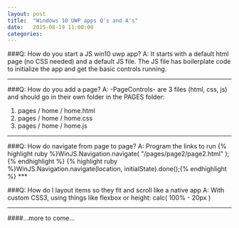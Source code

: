 ```yaml
---
layout: post
title:  "Windows 10 UWP apps Q's and A's"
date:   2015-08-19 11:00:00
categories:
---
```


###Q: How do you start a JS win10 uwp ​​app?​
A: It starts with a default html page (no CSS needed) and a default JS file. The JS file has boilerplate code to initialize the app and get the basic controls running.
***

###Q: How do you add a page?​​​​​​
A: -PageControls- are 3 files (html, css, js) and should go in their own folder in the PAGES folder:

1. pages / home / home.html
2. pages / home / home.css
3. pages / home / home.js

***

###Q: How do navigate from page to page?​​​
A: Program the links to run
{% highlight ruby %}WinJS.Navigation.navigate( "/pages/page2/page2.html" );​​{% endhighlight %}
{% highlight ruby %}WinJS.Navigation.navigate(location, initialState).done();​​{% endhighlight %}
​***

###Q: How do I layout items so they fit and scroll like a native app
A: With custom CSS3, using things like flexbox or height: calc( 100% - 20px ​)
***

####...more to come...